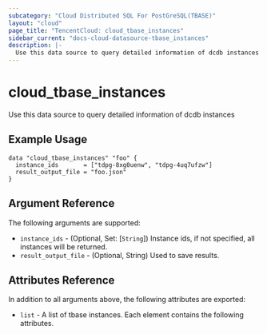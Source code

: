 ```yaml
---
subcategory: "Cloud Distributed SQL For PostGreSQL(TBASE)"
layout: "cloud"
page_title: "TencentCloud: cloud_tbase_instances"
sidebar_current: "docs-cloud-datasource-tbase_instances"
description: |-
  Use this data source to query detailed information of dcdb instances
---
```


# cloud_tbase_instances

Use this data source to query detailed information of dcdb instances

## Example Usage

```hcl
data "cloud_tbase_instances" "foo" {
  instance_ids       = ["tdpg-8xg0uenw", "tdpg-4uq7ufzw"]
  result_output_file = "foo.json"
}
```

## Argument Reference

The following arguments are supported:

* `instance_ids` - (Optional, Set: [`String`]) Instance ids, if not specified, all instances will be returned.
* `result_output_file` - (Optional, String) Used to save results.

## Attributes Reference

In addition to all arguments above, the following attributes are exported:

* `list` - A list of tbase instances. Each element contains the following attributes.


